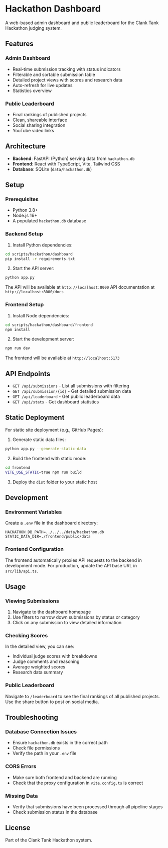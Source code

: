 # Hackathon Dashboard

A web-based admin dashboard and public leaderboard for the Clank Tank Hackathon judging system.

## Features

### Admin Dashboard
- Real-time submission tracking with status indicators
- Filterable and sortable submission table
- Detailed project views with scores and research data
- Auto-refresh for live updates
- Statistics overview

### Public Leaderboard
- Final rankings of published projects
- Clean, shareable interface
- Social sharing integration
- YouTube video links

## Architecture

- **Backend**: FastAPI (Python) serving data from `hackathon.db`
- **Frontend**: React with TypeScript, Vite, Tailwind CSS
- **Database**: SQLite (`data/hackathon.db`)

## Setup

### Prerequisites
- Python 3.8+
- Node.js 16+
- A populated `hackathon.db` database

### Backend Setup

1. Install Python dependencies:
```bash
cd scripts/hackathon/dashboard
pip install -r requirements.txt
```

2. Start the API server:
```bash
python app.py
```

The API will be available at `http://localhost:8000`
API documentation at `http://localhost:8000/docs`

### Frontend Setup

1. Install Node dependencies:
```bash
cd scripts/hackathon/dashboard/frontend
npm install
```

2. Start the development server:
```bash
npm run dev
```

The frontend will be available at `http://localhost:5173`

## API Endpoints

- `GET /api/submissions` - List all submissions with filtering
- `GET /api/submission/{id}` - Get detailed submission data
- `GET /api/leaderboard` - Get public leaderboard data
- `GET /api/stats` - Get dashboard statistics

## Static Deployment

For static site deployment (e.g., GitHub Pages):

1. Generate static data files:
```bash
python app.py --generate-static-data
```

2. Build the frontend with static mode:
```bash
cd frontend
VITE_USE_STATIC=true npm run build
```

3. Deploy the `dist` folder to your static host

## Development

### Environment Variables

Create a `.env` file in the dashboard directory:
```env
HACKATHON_DB_PATH=../../../data/hackathon.db
STATIC_DATA_DIR=./frontend/public/data
```

### Frontend Configuration

The frontend automatically proxies API requests to the backend in development mode.
For production, update the API base URL in `src/lib/api.ts`.

## Usage

### Viewing Submissions

1. Navigate to the dashboard homepage
2. Use filters to narrow down submissions by status or category
3. Click on any submission to view detailed information

### Checking Scores

In the detailed view, you can see:
- Individual judge scores with breakdowns
- Judge comments and reasoning
- Average weighted scores
- Research data summary

### Public Leaderboard

Navigate to `/leaderboard` to see the final rankings of all published projects.
Use the share button to post on social media.

## Troubleshooting

### Database Connection Issues
- Ensure `hackathon.db` exists in the correct path
- Check file permissions
- Verify the path in your `.env` file

### CORS Errors
- Make sure both frontend and backend are running
- Check that the proxy configuration in `vite.config.ts` is correct

### Missing Data
- Verify that submissions have been processed through all pipeline stages
- Check submission status in the database

## License

Part of the Clank Tank Hackathon system.
